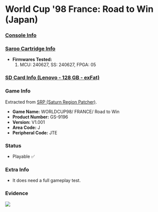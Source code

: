 # World Cup '98 France: Road to Win (Japan)

### [Console Info](../../../../../Info/Consoles/VA13/README.md)

### [Saroo Cartridge Info](../../../../../Info/Cartridges/RetroGameParadiseStore/1.32F/README.md)

- <b>Firmwares Tested:</b>
  1. MCU: 240627, SS: 240627, FPGA: 05

### [SD Card Info (Lenovo - 128 GB - exFat)](../../../../../Info/SdCards/Lenovo/128GB/exfat/README.md)

### Game Info

Extracted from [SRP (Saturn Region Patcher)](https://segaxtreme.net/resources/saturn-region-patcher.81/download).

- <b>Game Name:</b> WORLDCUP98/ FRANCE/ Road to Win
- <b>Product Number:</b> GS-9196
- <b>Version:</b> V1.001
- <b>Area Code:</b> J
- <b>Peripheral Code:</b> JTE

### Status

- Playable :white_check_mark:

### Extra Info

- It does need a full gameplay test.

### Evidence

[![](https://img.youtube.com/vi/UL7Jxsig6Oc/0.jpg)](https://www.youtube.com/watch?v=UL7Jxsig6Oc)
